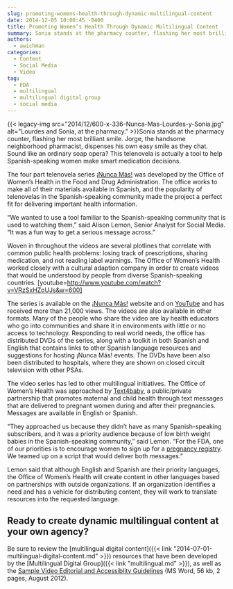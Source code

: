 ```yaml
---
slug: promoting-womens-health-through-dynamic-multilingual-content
date: 2014-12-05 10:00:45 -0400
title: Promoting Women’s Health Through Dynamic Multilingual Content
summary: Sonia stands at the pharmacy counter, flashing her most brilliant smile. Jorge, the handsome neighborhood pharmacist, dispenses his own easy smile as they chat. Sound like an ordinary soap opera? This telenovela is actually a tool to help Spanish-speaking women make smart medication decisions. The four
authors:
  - awichman
categories:
  - Content
  - Social Media
  - Video
tag:
  - FDA
  - multilingual
  - multilingual digital group
  - social media
---
```


{{< legacy-img src="2014/12/600-x-336-Nunca-Mas-Lourdes-y-Sonia.jpg" alt="Lourdes and Sonia, at the pharmacy." >}}Sonia stands at the pharmacy counter, flashing her most brilliant smile. Jorge, the handsome neighborhood pharmacist, dispenses his own easy smile as they chat. Sound like an ordinary soap opera? This telenovela is actually a tool to help Spanish-speaking women make smart medication decisions.

The four part telenovela series [¡Nunca Más!](http://www.fda.gov/ForConsumers/ByAudience/ForWomen/ucm269846.htm) was developed by the Office of Women’s Health in the Food and Drug Administration. The office works to make all of their materials available in Spanish, and the popularity of telenovelas in the Spanish-speaking community made the project a perfect fit for delivering important health information.

“We wanted to use a tool familiar to the Spanish-speaking community that is used to watching them,” said Alison Lemon, Senior Analyst for Social Media. “It was a fun way to get a serious message across.”

Woven in throughout the videos are several plotlines that correlate with common public health problems: losing track of prescriptions, sharing medication, and not reading label warnings. The Office of Women’s Health worked closely with a cultural adaption company in order to create videos that would be understood by people from diverse Spanish-speaking countries. [youtube=http://www.youtube.com/watch?v=VRzSxHZoUJs&w=600]

The series is available on the [¡Nunca Más!](http://www.fda.gov/ForConsumers/ByAudience/ForWomen/ucm269846.htm) website and on [YouTube](http://www.youtube.com/watch?v=sDsly23au8M) and has received more than 21,000 views. The videos are also available in other formats. Many of the people who share the video are lay health educators who go into communities and share it in environments with little or no access to technology. Responding to real world needs, the office has distributed DVDs of the series, along with a toolkit in both Spanish and English that contains links to other Spanish language resources and suggestions for hosting ¡Nunca Más! events. The DVDs have been also been distributed to hospitals, where they are shown on closed circuit television with other PSAs.

The video series has led to other multilingual initiatives. The Office of Women’s Health was approached by [Text4baby](https://www.text4baby.org/), a public/private partnership that promotes maternal and child health through text messages that are delivered to pregnant women during and after their pregnancies. Messages are available in English or Spanish.

“They approached us because they didn&#8217;t have as many Spanish-speaking subscribers, and it was a priority audience because of low birth weight babies in the Spanish-speaking community,” said Lemon. “For the FDA, one of our priorities is to encourage women to sign up for a [pregnancy registry](http://www.fda.gov/ScienceResearch/SpecialTopics/WomensHealthResearch/ucm251314.htm). We teamed up on a script that would deliver both messages.”

Lemon said that although English and Spanish are their priority languages, the Office of Women’s Health will create content in other languages based on partnerships with outside organizations. If an organization identifies a need and has a vehicle for distributing content, they will work to translate resources into the requested language.

## Ready to create dynamic multilingual content at your own agency?

Be sure to review the [multilingual digital content]({{< link "2014-07-01-multilingual-digital-content.md" >}}) resources that have been developed by the [Multilingual Digital Group]({{< link "multilingual.md" >}}), as well as the [Sample Video Editorial and Accessiblity Guidelines](https://s3.amazonaws.com/digitalgov/legacy-img/2014/07/Accessibility-Editorial-Guidelines-for-YouTube.doc) (MS Word, 56 kb, 2 pages, August 2012).